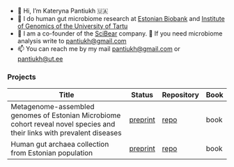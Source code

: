 - 👋 Hi, I’m Kateryna Pantiukh 🇺🇦
- 🦠 I do human gut microbiome research at [Estonian Biobank](biobank.ee) and [Institute of Genomics of the University of Tartu](https://genomics.ut.ee/en)
- 🧬 I am a co-founder of the [SciBear](https://sci-bear.com) company. 👀 If you need microbiome analysis write to pantiukh@gmail.com
- 📫 You can reach me by my mail pantiukh@gmail.com or pantiukh@ut.ee

### Projects
| Title | Status | Repository | Book | 
|----------|----------|----------|----------|
| Metagenome-assembled genomes of Estonian Microbiome cohort reveal novel species and their links with prevalent diseases | [preprint](https://www.biorxiv.org/content/10.1101/2024.07.06.602324v1) | [repo](https://github.com/Chartiza/EstMB_MAGs_db_paper) | book |
| Human gut archaea collection from Estonian population | [preprint](https://www.biorxiv.org/content/10.1101/2024.07.06.602324v1) | [repo](https://github.com/Chartiza/ArchaeaDraftGenomes) | book |



<!---
Chartiza/Chartiza is a ✨ special ✨ repository because its `README.md` (this file) appears on your GitHub profile.
You can click the Preview link to take a look at your changes.
--->
